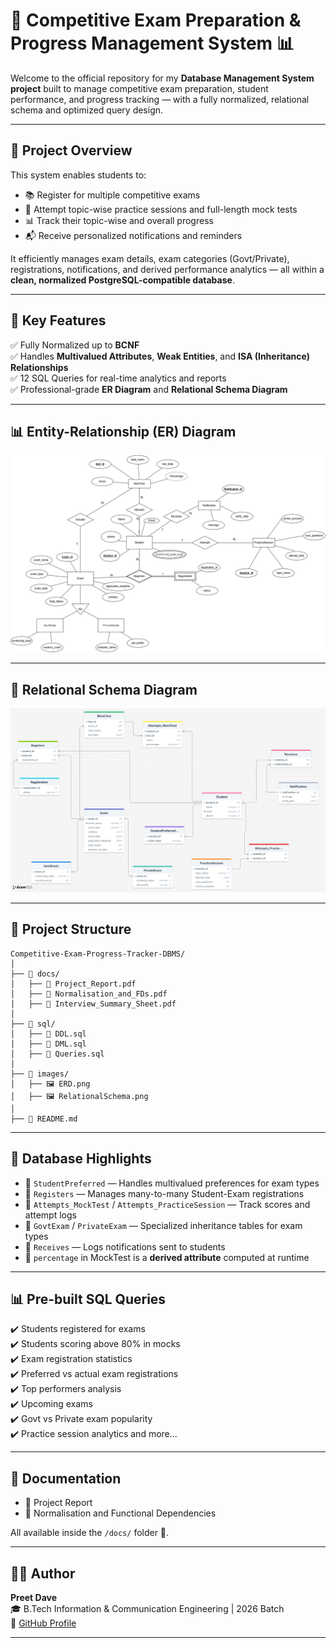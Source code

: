 # 🎯 Competitive Exam Preparation & Progress Management System 📊

Welcome to the official repository for my **Database Management System project** built to manage competitive exam preparation, student performance, and progress tracking — with a fully normalized, relational schema and optimized query design.

---

## 📌 Project Overview

This system enables students to:
- 📚 Register for multiple competitive exams
- 📝 Attempt topic-wise practice sessions and full-length mock tests
- 📊 Track their topic-wise and overall progress
- 📬 Receive personalized notifications and reminders

It efficiently manages exam details, exam categories (Govt/Private), registrations, notifications, and derived performance analytics — all within a **clean, normalized PostgreSQL-compatible database**.

---

## 🚀 Key Features

✅ Fully Normalized up to **BCNF**  
✅ Handles **Multivalued Attributes**, **Weak Entities**, and **ISA (Inheritance) Relationships**  
✅ 12 SQL Queries for real-time analytics and reports  
✅ Professional-grade **ER Diagram** and **Relational Schema Diagram**  

---

## 📊 Entity-Relationship (ER) Diagram  

![ER Diagram](images/ER_diagram.png)

---

## 📖 Relational Schema Diagram  

![Relational Schema](images/RelationalDiagram.png)

---

## 📂 Project Structure

```
Competitive-Exam-Progress-Tracker-DBMS/
│
├── 📁 docs/
│   ├── 📄 Project_Report.pdf
│   ├── 📄 Normalisation_and_FDs.pdf
│   ├── 📄 Interview_Summary_Sheet.pdf
│
├── 📁 sql/
│   ├── 📄 DDL.sql
│   ├── 📄 DML.sql
│   ├── 📄 Queries.sql
│
├── 📁 images/
│   ├── 🖼️ ERD.png
│   ├── 🖼️ RelationalSchema.png
│
├── 📄 README.md
```
---

## 📜 Database Highlights

- 📌 `StudentPreferred` — Handles multivalued preferences for exam types  
- 📌 `Registers` — Manages many-to-many Student-Exam registrations  
- 📌 `Attempts_MockTest` / `Attempts_PracticeSession` — Track scores and attempt logs  
- 📌 `GovtExam` / `PrivateExam` — Specialized inheritance tables for exam types  
- 📌 `Receives` — Logs notifications sent to students  
- 📌 `percentage` in MockTest is a **derived attribute** computed at runtime

---

## 📊 Pre-built SQL Queries

✔️ Students registered for exams  
✔️ Students scoring above 80% in mocks  
✔️ Exam registration statistics  
✔️ Preferred vs actual exam registrations  
✔️ Top performers analysis  
✔️ Upcoming exams  
✔️ Govt vs Private exam popularity  
✔️ Practice session analytics and more...

---

## 📙 Documentation

- 📄 Project Report  
- 📄 Normalisation and Functional Dependencies  

All available inside the `/docs/` folder 📂.

---

## 👨‍💻 Author

**Preet Dave**  
🎓 B.Tech Information & Communication Engineering | 2026 Batch  
🔗 [GitHub Profile](https://github.com/DavePreet)

---





